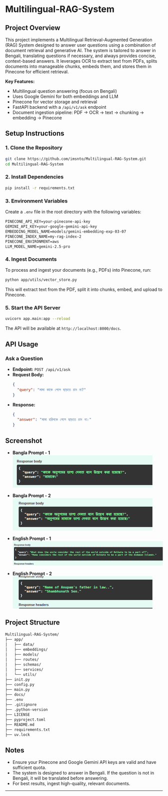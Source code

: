 # Multilingual-RAG-System

## Project Overview

This project implements a Multilingual Retrieval-Augmented Generation (RAG) System designed to answer user questions using a combination of document retrieval and generative AI. The system is tailored to answer in Bengali, translating questions if necessary, and always provides concise, context-based answers. It leverages OCR to extract text from PDFs, splits documents into manageable chunks, embeds them, and stores them in Pinecone for efficient retrieval.

**Key Features:**
- Multilingual question answering (focus on Bengali)
- Uses Google Gemini for both embeddings and LLM
- Pinecone for vector storage and retrieval
- FastAPI backend with a `/api/v1/ask` endpoint
- Document ingestion pipeline: PDF → OCR → text → chunking → embedding → Pinecone

## Setup Instructions

### 1. Clone the Repository
```bash
git clone https://github.com/imsnto/Multilingual-RAG-System.git
cd Multilingual-RAG-System
```

### 2. Install Dependencies
```bash
pip install -r requirements.txt
```

### 3. Environment Variables
Create a `.env` file in the root directory with the following variables:
```
PINECONE_API_KEY=your-pinecone-api-key
GEMINI_API_KEY=your-google-gemini-api-key
EMBEDDING_MODEL_NAME=models/gemini-embedding-exp-03-07
PINECONE_INDEX_NAME=my-rag-index-2
PINECONE_ENVIRONMENT=aws
LLM_MODEL_NAME=gemini-2.5-pro
```

### 4. Ingest Documents
To process and ingest your documents (e.g., PDFs) into Pinecone, run:
```bash
python app/utils/vector_store.py
```
This will extract text from the PDF, split it into chunks, embed, and upload to Pinecone.

### 5. Start the API Server
```bash
uvicorn app.main:app --reload
```

The API will be available at `http://localhost:8000/docs`.

## API Usage

### Ask a Question
- **Endpoint:** `POST /api/v1/ask`
- **Request Body:**
  ```json
  {
    "query": "মামা কাকে পেলে ছাড়তে চান না?"
  }
  ```
- **Response:**
  ```json
  {
    "answer": "মামা হরিশকে পেলে ছাড়তে চান না।"
  }
  ```

## Screenshot
- **Bangla Prompt - 1**
![Screenshot](docs/ban-1.png)

- **Bangla Prompt - 2**
![Screenshot](docs/ban-2.png)

- **English Prompt - 1**
![Screenshot](docs/eng-1.png)

- **English Prompt - 2**
![Screenshot](docs/eng-2.png)


## Project Structure
```
Multilingual-RAG-System/
├── app/
│   ├── data/
│   ├── embeddings/
│   ├── models/
│   ├── routes/
│   ├── schemas/
│   ├── services/
│   └── utils/
├── init.py
├── config.py
├── main.py
├── docs/
├── .env
├── .gitignore
├── .python-version
├── LICENSE
├── pyproject.toml
├── README.md
├── requirements.txt
├── uv.lock
```

## Notes
- Ensure your Pinecone and Google Gemini API keys are valid and have sufficient quota.
- The system is designed to answer in Bengali. If the question is not in Bengali, it will be translated before answering.
- For best results, ingest high-quality, relevant documents.

---

